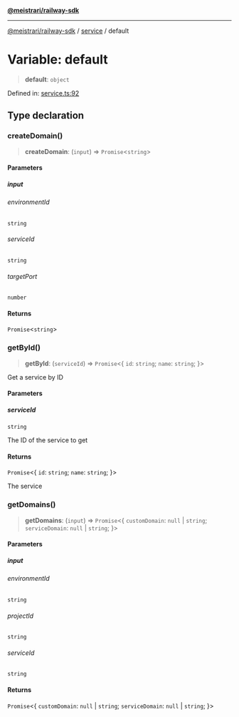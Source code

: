 [**@meistrari/railway-sdk**](../../README.md)

***

[@meistrari/railway-sdk](../../README.md) / [service](../README.md) / default

# Variable: default

> **default**: `object`

Defined in: [service.ts:92](https://github.com/meistrari/railway-sdk/blob/1ff6d4c82a05729be83d7b12668042ceb106f5f6/src/resources/service.ts#L92)

## Type declaration

### createDomain()

> **createDomain**: (`input`) => `Promise`\<`string`\>

#### Parameters

##### input

###### environmentId

`string`

###### serviceId

`string`

###### targetPort

`number`

#### Returns

`Promise`\<`string`\>

### getById()

> **getById**: (`serviceId`) => `Promise`\<\{ `id`: `string`; `name`: `string`; \}\>

Get a service by ID

#### Parameters

##### serviceId

`string`

The ID of the service to get

#### Returns

`Promise`\<\{ `id`: `string`; `name`: `string`; \}\>

The service

### getDomains()

> **getDomains**: (`input`) => `Promise`\<\{ `customDomain`: `null` \| `string`; `serviceDomain`: `null` \| `string`; \}\>

#### Parameters

##### input

###### environmentId

`string`

###### projectId

`string`

###### serviceId

`string`

#### Returns

`Promise`\<\{ `customDomain`: `null` \| `string`; `serviceDomain`: `null` \| `string`; \}\>

